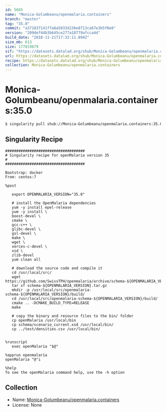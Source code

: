 ```yaml
---
id: 5665
name: "Monica-Golumbeanu/openmalaria.containers"
branch: "master"
tag: "35.0"
commit: "a371037141ffa8a5033d236e8713ca67e3b5f0e0"
version: "209def44b3b645ce277a18779afcca4d"
build_date: "2018-11-21T17:32:11.894Z"
size_mb: 613
size: 177819679
sif: "https://datasets.datalad.org/shub/Monica-Golumbeanu/openmalaria.containers/35.0/2018-11-21-a3710371-209def44/209def44b3b645ce277a18779afcca4d.simg"
url: https://datasets.datalad.org/shub/Monica-Golumbeanu/openmalaria.containers/35.0/2018-11-21-a3710371-209def44/
recipe: https://datasets.datalad.org/shub/Monica-Golumbeanu/openmalaria.containers/35.0/2018-11-21-a3710371-209def44/Singularity
collection: Monica-Golumbeanu/openmalaria.containers
---
```


# Monica-Golumbeanu/openmalaria.containers:35.0

```bash
$ singularity pull shub://Monica-Golumbeanu/openmalaria.containers:35.0
```

## Singularity Recipe

```singularity
####################################
# Singularity recipe for openMalaria version 35
#
####################################

Bootstrap: docker
From: centos:7

%post

   export OPENMALARIA_VERSION="35.0"

   # install the OpenMalaria dependencies
   yum -y install epel-release
   yum -y install \
   boost-devel \
   cmake \
   gcc-c++ \
   glibc-devel \
   gsl-devel \
   make \
   wget \
   xerces-c-devel \
   xsd \
   zlib-devel
   yum clean all

   # download the source code and compile it
   cd /usr/local/src/
   wget https://github.com/SwissTPH/openmalaria/archive/schema-${OPENMALARIA_VERSION}.tar.gz
   tar xf schema-${OPENMALARIA_VERSION}.tar.gz
   mkdir -p /usr/local/src/openmalaria-schema-${OPENMALARIA_VERSION}/build/
   cd /usr/local/src/openmalaria-schema-${OPENMALARIA_VERSION}/build/
   cmake .. -DCMAKE_BUILD_TYPE=RELEASE
   make

   # copy the binary and resource files to the bin/ folder
   cp openMalaria /usr/local/bin
   cp schema/scenario_current.xsd /usr/local/bin/
   cp ../test/densities.csv /usr/local/bin/


%runscript
   exec openMalaria "$@"

%apprun openmalaria
openMalaria "@"i

%help
To see the openMalaria command help, use the -h option
```

## Collection

 - Name: [Monica-Golumbeanu/openmalaria.containers](https://github.com/Monica-Golumbeanu/openmalaria.containers)
 - License: None

